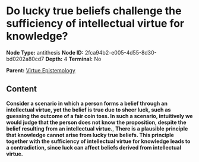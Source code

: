 # Do lucky true beliefs challenge the sufficiency of intellectual virtue for knowledge?

**Node Type:** antithesis
**Node ID:** 2fca94b2-e005-4d55-8d30-bd0202a80cd7
**Depth:** 4
**Terminal:** No

**Parent:** [Virtue Epistemology](virtue-epistemology-synthesis-c7fd3e12-b05b-4d05-8d4c-8b389072f5c9.md)

## Content

**Consider a scenario in which a person forms a belief through an intellectual virtue, yet the belief is true due to sheer luck, such as guessing the outcome of a fair coin toss. In such a scenario, intuitively we would judge that the person does not know the proposition, despite the belief resulting from an intellectual virtue.**, **There is a plausible principle that knowledge cannot arise from lucky true beliefs. This principle together with the sufficiency of intellectual virtue for knowledge leads to a contradiction, since luck can affect beliefs derived from intellectual virtue.**
